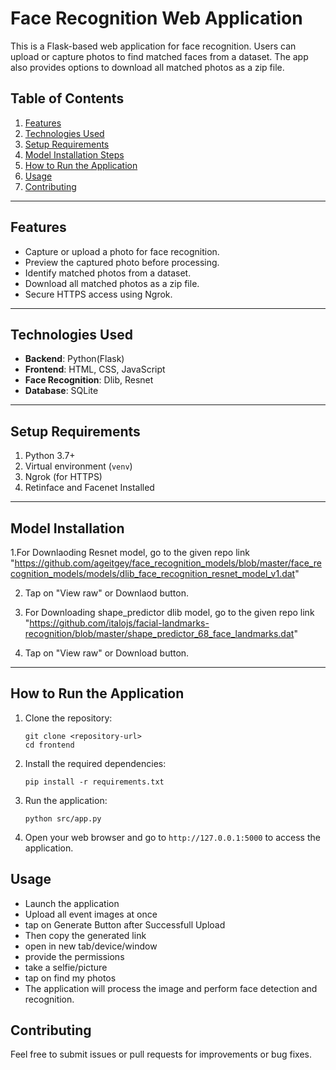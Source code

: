 # Face Recognition Web Application

This is a Flask-based web application for face recognition. Users can upload or capture photos to find matched faces from a dataset. The app also provides options to download all matched photos as a zip file.

## Table of Contents
1. [Features](#features)
2. [Technologies Used](#technologies-used)
3. [Setup Requirements](#setup-requirements)
4. [Model Installation Steps](#model-installation-steps)
5. [How to Run the Application](#how-to-run-the-application)
6. [Usage](#usage)
7. [Contributing](#contributing)

---

## Features
- Capture or upload a photo for face recognition.
- Preview the captured photo before processing.
- Identify matched photos from a dataset.
- Download all matched photos as a zip file.
- Secure HTTPS access using Ngrok.

---

## Technologies Used
- **Backend**: Python(Flask)
- **Frontend**: HTML, CSS, JavaScript
- **Face Recognition**: Dlib, Resnet
- **Database**: SQLite

---

## Setup Requirements
1. Python 3.7+
2. Virtual environment (`venv`)
3. Ngrok (for HTTPS)
4. Retinface and Facenet Installed

---

## Model Installation
1.For Downlaoding Resnet model, go to the given repo link "https://github.com/ageitgey/face_recognition_models/blob/master/face_recognition_models/models/dlib_face_recognition_resnet_model_v1.dat"

2. Tap on "View raw" or Downlaod button.
   
3. For Downloading shape_predictor dlib model, go to the given repo link
"https://github.com/italojs/facial-landmarks-recognition/blob/master/shape_predictor_68_face_landmarks.dat"

4. Tap on "View raw" or Download button.

---

## How to Run the Application

1. Clone the repository:
   ```
   git clone <repository-url>
   cd frontend
   ```

2. Install the required dependencies:
   ```
   pip install -r requirements.txt
   ```

3. Run the application:
   ```
   python src/app.py
   ```

4. Open your web browser and go to `http://127.0.0.1:5000` to access the application.

## Usage

- Launch the application
- Upload all event images at once
- tap on Generate Button after Successfull Upload
- Then copy the generated link
- open in new tab/device/window
- provide the permissions
- take a selfie/picture
- tap on find my photos
- The application will process the image and perform face detection and recognition.

## Contributing

Feel free to submit issues or pull requests for improvements or bug fixes.
